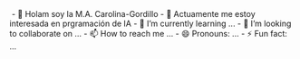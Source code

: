 <IMG SCR="">
- 👋 Holam soy la M.A. Carolina-Gordillo
- 👀 Actuamente me estoy interesada en prgramación de IA
- 🌱 I’m currently learning ...
- 💞️ I’m looking to collaborate on ...
- 📫 How to reach me ...
- 😄 Pronouns: ...
- ⚡ Fun fact: ...

<!---
Carolina-Gordillo/Carolina-Gordillo is a ✨ special ✨ repository because its `README.md` (this file) appears on your GitHub profile.
You can click the Preview link to take a look at your changes.
--->

